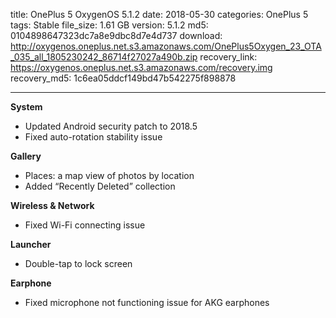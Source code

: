 title: OnePlus 5 OxygenOS 5.1.2
date: 2018-05-30
categories: OnePlus 5
tags: Stable
file_size: 1.61 GB
version: 5.1.2
md5: 0104898647323dc7a8e9dbc8d7e4d737
download: http://oxygenos.oneplus.net.s3.amazonaws.com/OnePlus5Oxygen_23_OTA_035_all_1805230242_86714f27027a490b.zip
recovery_link: https://oxygenos.oneplus.net.s3.amazonaws.com/recovery.img
recovery_md5: 1c6ea05ddcf149bd47b542275f898878

---
**System**
* Updated Android security patch to 2018.5
* Fixed auto-rotation stability issue
 
**Gallery**
* Places: a map view of photos by location
* Added “Recently Deleted” collection
 
**Wireless & Network**
* Fixed Wi-Fi connecting issue
 
**Launcher**
* Double-tap to lock screen
 
**Earphone**
* Fixed microphone not functioning issue for AKG earphones
